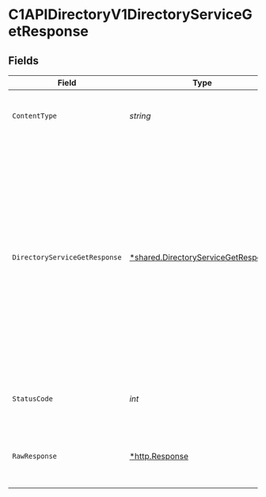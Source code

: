 # C1APIDirectoryV1DirectoryServiceGetResponse


## Fields

| Field                                                                                                                                                                                                             | Type                                                                                                                                                                                                              | Required                                                                                                                                                                                                          | Description                                                                                                                                                                                                       |
| ----------------------------------------------------------------------------------------------------------------------------------------------------------------------------------------------------------------- | ----------------------------------------------------------------------------------------------------------------------------------------------------------------------------------------------------------------- | ----------------------------------------------------------------------------------------------------------------------------------------------------------------------------------------------------------------- | ----------------------------------------------------------------------------------------------------------------------------------------------------------------------------------------------------------------- |
| `ContentType`                                                                                                                                                                                                     | *string*                                                                                                                                                                                                          | :heavy_check_mark:                                                                                                                                                                                                | HTTP response content type for this operation                                                                                                                                                                     |
| `DirectoryServiceGetResponse`                                                                                                                                                                                     | [*shared.DirectoryServiceGetResponse](../../../pkg/models/shared/directoryservicegetresponse.md)                                                                                                                  | :heavy_minus_sign:                                                                                                                                                                                                | The Directory Service Get Response returns a directory view with a directory and JSONPATHs indicating the<br/> location in the expanded array that items are expanded as indicated by the expand mask in the request. |
| `StatusCode`                                                                                                                                                                                                      | *int*                                                                                                                                                                                                             | :heavy_check_mark:                                                                                                                                                                                                | HTTP response status code for this operation                                                                                                                                                                      |
| `RawResponse`                                                                                                                                                                                                     | [*http.Response](https://pkg.go.dev/net/http#Response)                                                                                                                                                            | :heavy_check_mark:                                                                                                                                                                                                | Raw HTTP response; suitable for custom response parsing                                                                                                                                                           |